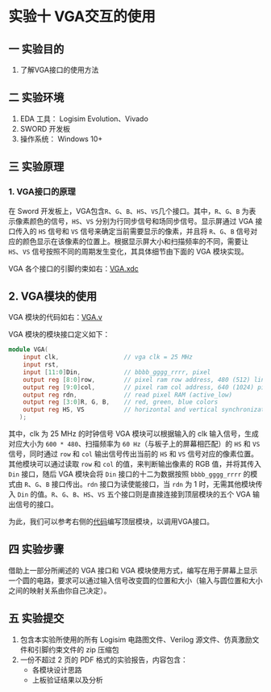 # 实验十 VGA交互的使用

## 一  实验目的

1. 了解VGA接口的使用方法

## 二  实验环境

1. EDA 工具： Logisim Evolution、Vivado
2. SWORD 开发板
3. 操作系统： Windows 10+

## 三  实验原理

### 1. VGA接口的原理

在 Sword 开发板上，VGA包含`R`、`G`、`B`、`HS`、`VS`几个接口。其中，`R`、`G`、`B` 为表示像素颜色的信号，`HS`、`VS` 分别为行同步信号和场同步信号。显示屏通过 VGA 接口传入的 `HS` 信号和 `VS` 信号来确定当前需要显示的像素，并且将 `R`、`G`、`B` 信号对应的颜色显示在该像素的位置上。根据显示屏大小和扫描频率的不同，需要让 `HS`、`VS` 信号按照不同的周期发生变化，其具体细节由下面的 VGA 模块实现。

VGA 各个接口的引脚约束如右：[VGA.xdc](VGA.xdc)

## 2. VGA模块的使用

VGA 模块的代码如右：[VGA.v](VGA.v)

VGA 模块的模块接口定义如下：

```verilog
module VGA(
	input clk,                  // vga clk = 25 MHz
	input rst,
    input [11:0]Din,            // bbbb_gggg_rrrr, pixel
    output reg [8:0]row,        // pixel ram row address, 480 (512) lines
    output reg [9:0]col,        // pixel ram col address, 640 (1024) pixels
	output reg rdn,	            // read pixel RAM (active_low)
    output reg [3:0]R, G, B,    // red, green, blue colors
	output reg HS, VS           // horizontal and vertical synchronization
   );
```

其中，clk 为 25 MHz 的时钟信号 VGA 模块可以根据输入的 clk 输入信号，生成对应大小为 `600 * 480`、扫描频率为 `60 Hz`（与板子上的屏幕相匹配）的 `HS` 和 `VS` 信号，同时通过 `row` 和 `col` 输出信号传出当前的 `HS` 和 `VS` 信号对应的像素位置。其他模块可以通过读取 `row` 和 `col` 的值，来判断输出像素的 RGB 值，并将其传入 `Din` 接口，随后 VGA 模块会将 `Din` 接口的十二为数据按照 `bbbb_gggg_rrrr` 的模式由 `R`、`G`、`B` 接口传出。`rdn` 接口为读使能接口，当 `rdn` 为 1 时，无需其他模块传入 `Din` 的值。`R`、`G`、`B`、`HS`、`VS` 五个接口则是直接连接到顶层模块的五个 VGA 输出信号的接口。

为此，我们可以参考右侧的[代码](top10.v)编写顶层模块，以调用VGA接口。

## 四  实验步骤

借助上一部分所阐述的 VGA 接口和 VGA 模块使用方式，编写在用于屏幕上显示一个圆的电路，要求可以通过输入信号改变圆的位置和大小（输入与圆位置和大小之间的映射关系由你自己决定）。

## 五  实验提交

1. 包含本实验所使用的所有 Logisim 电路图文件、Verilog 源文件、仿真激励文件和引脚约束文件的 zip 压缩包
2. 一份不超过 2 页的 PDF 格式的实验报告，内容包含：
      - 各模块设计思路
      - 上板验证结果以及分析







